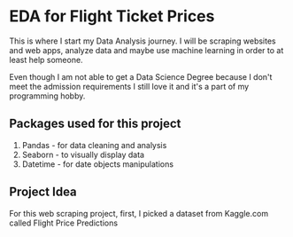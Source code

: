 # EDA for Flight Ticket Prices

This is where I start my Data Analysis journey. I will be scraping websites and web apps, analyze data and maybe use machine learning in order to at least help someone.

Even though I am not able to get a Data Science Degree because I don't meet the admission requirements I still love it and it's a part of my programming hobby.

## Packages used for this project

1. Pandas - for data cleaning and analysis
2. Seaborn - to visually display data
3. Datetime - for date objects manipulations

## Project Idea

For this web scraping project, first, I picked a dataset from Kaggle.com called Flight Price Predictions
